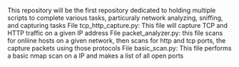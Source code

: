 This repository will be the first repository dedicated to holding multiple scripts to complete various tasks, particuraly network analyzing, sniffing, and capturing tasks
File tcp_http_capture.py: This file will capture TCP and HTTP traffic on a given IP address
File packet_analyzer.py: this file scans for onliine hosts on a given network, then scans for http and tcp ports, the capture packets using those protocols
File basic_scan.py: This file performs a basic nmap scan on a IP and makes a list of all open ports
